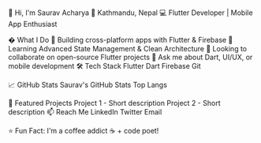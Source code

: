 👋 Hi, I'm Saurav Acharya
📍 Kathmandu, Nepal
💻 Flutter Developer | Mobile App Enthusiast

� What I Do
🔭 Building cross-platform apps with Flutter & Firebase
🌱 Learning Advanced State Management & Clean Architecture
👯 Looking to collaborate on open-source Flutter projects
💬 Ask me about Dart, UI/UX, or mobile development
🛠 Tech Stack
Flutter
Dart
Firebase
Git

📈 GitHub Stats
Saurav's GitHub Stats
Top Langs

🌟 Featured Projects
Project 1 - Short description
Project 2 - Short description
📫 Reach Me
LinkedIn
Twitter
Email

⭐ Fun Fact: I'm a coffee addict ☕ + code poet!
